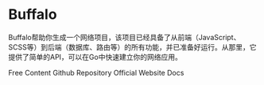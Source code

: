 # Buffalo

Buffalo帮助你生成一个网络项目，该项目已经具备了从前端（JavaScript、SCSS等）到后端（数据库、路由等）的所有功能，并已准备好运行。从那里，它提供了简单的API，可以在Go中快速建立你的网络应用。


<ResourceGroupTitle>Free Content</ResourceGroupTitle>
<BadgeLink colorScheme='yellow' badgeText='Read' href='https://github.com/gobuffalo/buffalo'>Github Repository</BadgeLink>
<BadgeLink colorScheme='yellow' badgeText='Read' href='https://gobuffalo.io/'>Official Website Docs</BadgeLink>

